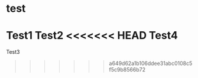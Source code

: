 # test
Test1
Test2
<<<<<<< HEAD
Test4
=======
Test3
>>>>>>> a649d62a1b106ddee31abc0108c5f5c9b8566b72
